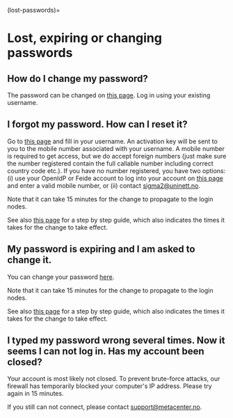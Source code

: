 (lost-passwords)=

# Lost, expiring or changing passwords

## How do I change my password?

The password can be changed on [this page](https://www.metacenter.no/user/password/). 
Log in using your existing username.

## I forgot my password. How can I reset it?

Go to [this page](https://www.metacenter.no/user/reset/) and fill in your username.
An activation key will be sent to you to the mobile number associated with your username.
A mobile  number is required to get access, but we do accept foreign numbers (just make sure the number registered contain the full
 callable number including correct country code etc.). If you have no number registered, you have two options: (i) use your OpenIdP or Feide account to log into your account on [this page](https://www.metacenter.no/user/login/) and enter a valid mobile number, or (ii) contact [sigma2@uninett.no](mailto:sigma2@uninett.no).

Note that it can take 15 minutes for the change to propagate to the login nodes.

See also [this page](https://www.sigma2.no/how-reset-passwords) for a step by step guide, which also indicates
the times it takes for the change to take effect.

## My password is expiring and I am asked to change it.

You can change your password [here](https://www.metacenter.no/user/password/).

Note that it can take 15 minutes for the change to propagate to the login nodes.

See also [this page](https://www.sigma2.no/how-change-passwords) for a step by step guide, which also indicates
the times it takes for the change to take effect.


## I typed my password wrong several times. Now it seems I can not log in. Has my account been closed?

Your account is most likely not closed. To prevent brute-force attacks, our
firewall has temporarily blocked your computer's IP address. Please try again
in 15 minutes.

If you still can not connect, please contact
<support@metacenter.no>.
